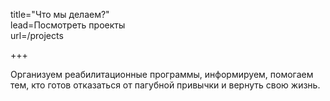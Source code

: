 title="Что мы делаем?"  
lead=Посмотреть проекты  
url=/projects  

+++

Организуем реабилитационные программы, информируем, помогаем тем, кто готов отказаться от пагубной привычки и вернуть свою жизнь.
